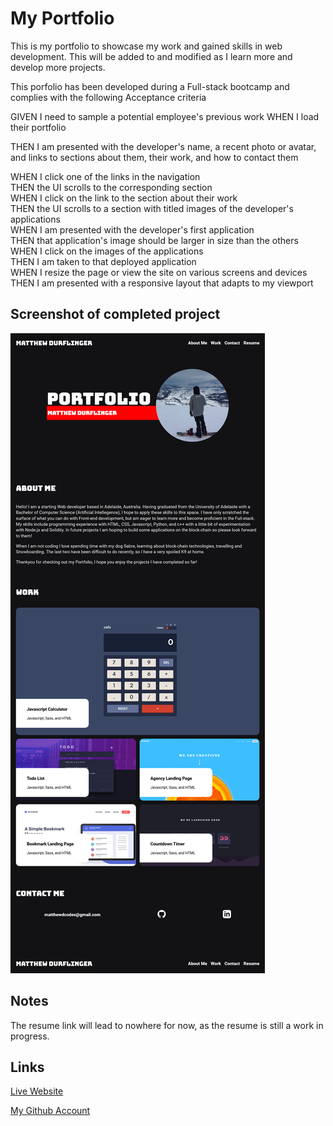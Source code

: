 # My Portfolio

This is my portfolio to showcase my work and gained skills in web development. This will be added to and modified as I learn more and develop more projects.

This porfolio has been developed during a Full-stack bootcamp and complies with the  following Acceptance criteria

GIVEN I need to sample a potential employee's previous work 
WHEN I load their portfolio 

THEN I am presented with the developer's name, a recent photo or avatar, and links to sections about them, their work, and how to contact them 

WHEN I click one of the links in the navigation  
THEN the UI scrolls to the corresponding section  
WHEN I click on the link to the section about their work  
THEN the UI scrolls to a section with titled images of the developer's applications  
WHEN I am presented with the developer's first application  
THEN that application's image should be larger in size than the others  
WHEN I click on the images of the applications  
THEN I am taken to that deployed application  
WHEN I resize the page or view the site on various screens and devices  
THEN I am presented with a responsive layout that adapts to my viewport  



## Screenshot of completed project

![image](./Screenshot.png)

## Notes

The resume link will lead to nowhere for now, as the resume is still a work in progress.


## Links

[Live Website](https://mattyd96.github.io/portfolio/)  

[My Github Account](https://github.com/mattyd96)